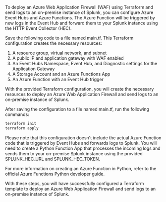 To deploy an Azure Web Application Firewall (WAF) using Terraform and send logs to an on-premise instance of Splunk, you can configure Azure Event Hubs and Azure Functions. The Azure Function will be triggered by new logs in the Event Hub and forward them to your Splunk instance using the HTTP Event Collector (HEC).

Save the following code to a file named main.tf. This Terraform configuration creates the necessary resources:

1. A resource group, virtual network, and subnet
2. A public IP and application gateway with WAF enabled
3. An Event Hubs Namespace, Event Hub, and Diagnostic settings for the Application Gateway
4. A Storage Account and an Azure Functions App
5. An Azure Function with an Event Hub trigger

With the provided Terraform configuration, you will create the necessary resources to deploy an Azure Web Application Firewall and send logs to an on-premise instance of Splunk.

After saving the configuration to a file named main.tf, run the following commands:

```sh
terraform init
terraform apply
```

Please note that this configuration doesn't include the actual Azure Function code that is triggered by Event Hubs and forwards logs to Splunk. You will need to create a Python Function App that processes the incoming logs and sends them to your on-premise Splunk instance using the provided SPLUNK_HEC_URL and SPLUNK_HEC_TOKEN.

For more information on creating an Azure Function in Python, refer to the official Azure Functions Python developer guide.

With these steps, you will have successfully configured a Terraform template to deploy an Azure Web Application Firewall and send logs to an on-premise instance of Splunk.
